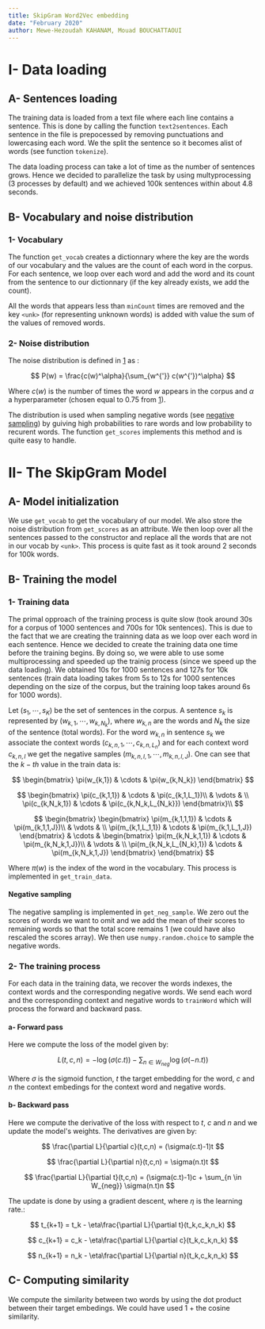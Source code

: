 ```yaml
---
title: SkipGram Word2Vec embedding
date: "February 2020"
author: Mewe-Hezoudah KAHANAM, Mouad BOUCHATTAOUI 
---
```


# I- Data loading

## A- Sentences loading
The training data is loaded from a text file where each line contains a sentence. This is done by calling the function `text2sentences`. Each sentence in the file is prepocessed by removing punctuations and lowercasing each word. We the split the sentence so it becomes alist of words (see function `tokenize`).

The data loading process can take a lot of time as the number of sentences grows. Hence we decided to parallelize the task by using multyprocessing (3 processes by default) and we achieved 100k sentences within about 4.8 seconds.

## B- Vocabulary and noise distribution

### 1- Vocabulary
The function `get_vocab` creates a dictionnary where the key are the words of our vocabulary and the values are the count of each word in the corpus. For each sentence, we loop over each word and add the word and its count from the sentence to our dictionnary (if the key already exists, we add the count).

All the words that appears less than `minCount` times are removed and the key `<unk>` (for representing unknown words) is added with value the sum of the values of removed words.

### 2- Noise distribution
The noise distribution is defined in [1] as :

$$
P(w) = \frac{c(w)^\alpha}{\sum_{w^{'}} c(w^{'})^\alpha}
$$

Where $c(w)$ is the number of times the word $w$ appears in the corpus and $\alpha$ a hyperparameter (chosen equal to 0.75 from [1]).

The distribution is used when sampling negative words (see [negative sampling](#negative-sampling)) by guiving high probabilities to rare words and low probability to recurent words. The function `get_scores` implements this method and is quite easy to handle.

# II- The SkipGram Model

## A- Model initialization
We use `get_vocab` to get the vocabulary of our model. We also store the noise distribution from `get_scores` as an attribute. We then loop over all the sentences passed to the constructor and replace all the words that are not in our vocab by `<unk>`. This process is quite fast as it took around 2 seconds for 100k words.

## B- Training the model

### 1- Training data
The primal opproach of the training process is quite slow (took around 30s for a corpus of 1000 sentences and 700s for 10k sentences). This is due to the fact that we are creating the trainning data as we loop over each word in each sentence. Hence we decided to create the training data one time before the training begins. By doing so, we were able to use some multiprocessing and speeded up the trainig process (since we speed up the data loading). We obtained 10s for 1000 sentences and 127s for 10k sentences (train data loading takes from 5s to 12s for 1000 sentences depending on the size of the corpus, but the training loop takes around 6s for 1000 words).

Let $(s_1, \cdots, s_K)$ be the set of sentences in the corpus. A sentence $s_k$ is represented by $(w_{k,1}, \cdots, w_{k,N_k})$, where $w_{k,n}$ are the words and $N_k$ the size of the sentence (total words). For the word $w_{k,n}$ in sentence $s_k$ we associate the context words $(c_{k,n,1}, \cdots, c_{k,n,L_n})$ and for each context word $c_{k,n,l}$ we get the negative samples $(m_{k,n,l,1}, \cdots, m_{k,n,l,J})$. One can see that the $k-th$ value in the train data is:

$$
\begin{bmatrix}
\pi(w_{k,1}) & \cdots & \pi(w_{k,N_k})
\end{bmatrix}
$$

$$
\begin{bmatrix}
\pi(c_{k,1,1}) & \cdots & \pi(c_{k,1,L_1})\\
 & \vdots & \\
\pi(c_{k,N_k,1}) & \cdots & \pi(c_{k,N_k,L_{N_k}})
\end{bmatrix}\\
$$

$$
\begin{bmatrix}
\begin{bmatrix}
\pi(m_{k,1,1,1}) & \cdots & \pi(m_{k,1,1,J})\\
& \vdots & \\
\pi(m_{k,1,L_1,1}) & \cdots & \pi(m_{k,1,L_1,J})
\end{bmatrix}
&
\cdots
&
\begin{bmatrix}
\pi(m_{k,N_k,1,1}) & \cdots & \pi(m_{k,N_k,1,J})\\
& \vdots & \\
\pi(m_{k,N_k,L_{N_k},1}) & \cdots & \pi(m_{k,N_k,1,J})
\end{bmatrix}
\end{bmatrix}
$$

Where $\pi(w)$ is the index of the word in the vocabulary. This process is implemented in `get_train_data`.

#### Negative sampling
The negative sampling is implemented in `get_neg_sample`. We zero out the scores of words we want to omit and we add the mean of their scores to remaining words so that the total score remains 1 (we could have also rescaled the scores array). We then use `numpy.random.choice` to sample the negative words.

### 2- The training process
For each data in the training data, we recover the words indexes, the context words and the corresponding negative words. We send each word and the corresponding context and negative words to `trainWord` which will process the forward and backward pass.

#### a- Forward pass
Here we compute the loss of the model given by:

$$
L(t,c,n) = -\log(\sigma(c.t)) - \sum_{n \in W_{neg}} \log(\sigma(-n.t))
$$

Where $\sigma$ is the sigmoid function, $t$ the target embedding for the word, $c$ and $n$ the context embedings for the context word and negative words.

#### b- Backward pass
Here we compute the derivative of the loss with respect to $t$, $c$ and $n$ and we update the model's weights. The derivatives are given by:

$$
\frac{\partial L}{\partial c}(t,c,n) = (\sigma(c.t)-1)t
$$

$$
\frac{\partial L}{\partial n}(t,c,n) = \sigma(n.t)t
$$

$$
\frac{\partial L}{\partial t}(t,c,n) = (\sigma(c.t)-1)c + \sum_{n \in W_{neg}} \sigma(n.t)n
$$

The update is done by using a gradient descent, where $\eta$ is the learning rate.:

$$
t_{k+1} = t_k - \eta\frac{\partial L}{\partial t}(t_k,c_k,n_k)  
$$

$$
c_{k+1} = c_k - \eta\frac{\partial L}{\partial c}(t_k,c_k,n_k) 
$$

$$
n_{k+1} = n_k - \eta\frac{\partial L}{\partial n}(t_k,c_k,n_k)
$$

## C- Computing similarity
We compute the similarity between two words by using the dot product between their target embedings. We could have used 1 + the cosine similarity.

[1]: http://slashdot.org